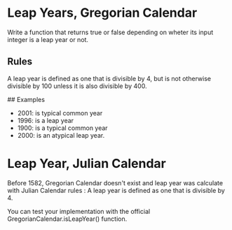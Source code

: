 # Leap Years, Gregorian Calendar

Write a function that returns true or false depending on wheter its input integer is a leap year or not.

## Rules

A leap year is defined as one that is divisible by 4, but is not otherwise divisible by 100 unless it is also divisible by 400.

## Examples

- 2001: is typical common year 
- 1996: is a leap year
- 1900: is a typical common year 
- 2000: is an atypical leap year.

# Leap Year, Julian Calendar

Before 1582, Gregorian Calendar doesn't exist and leap year was calculate with Julian Calendar rules : 
A leap year is defined as one that is divisible by 4.

You can test your implementation with the official GregorianCalendar.isLeapYear() function.